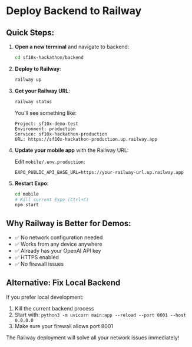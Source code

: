 # Deploy Backend to Railway

## Quick Steps:

1. **Open a new terminal** and navigate to backend:
   ```bash
   cd sf10x-hackathon/backend
   ```

2. **Deploy to Railway**:
   ```bash
   railway up
   ```

3. **Get your Railway URL**:
   ```bash
   railway status
   ```
   
   You'll see something like:
   ```
   Project: sf10x-demo-test
   Environment: production
   Service: sf10x-hackathon-production
   URL: https://sf10x-hackathon-production.up.railway.app
   ```

4. **Update your mobile app** with the Railway URL:
   
   Edit `mobile/.env.production`:
   ```
   EXPO_PUBLIC_API_BASE_URL=https://your-railway-url.up.railway.app
   ```

5. **Restart Expo**:
   ```bash
   cd mobile
   # Kill current Expo (Ctrl+C)
   npm start
   ```

## Why Railway is Better for Demos:

- ✅ No network configuration needed
- ✅ Works from any device anywhere
- ✅ Already has your OpenAI API key
- ✅ HTTPS enabled
- ✅ No firewall issues

## Alternative: Fix Local Backend

If you prefer local development:

1. Kill the current backend process
2. Start with: `python3 -m uvicorn main:app --reload --port 8001 --host 0.0.0.0`
3. Make sure your firewall allows port 8001

The Railway deployment will solve all your network issues immediately!